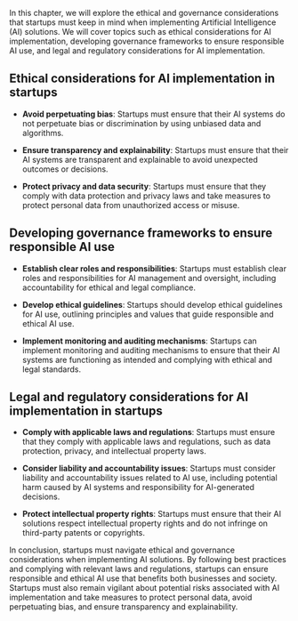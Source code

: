 
In this chapter, we will explore the ethical and governance considerations that startups must keep in mind when implementing Artificial Intelligence (AI) solutions. We will cover topics such as ethical considerations for AI implementation, developing governance frameworks to ensure responsible AI use, and legal and regulatory considerations for AI implementation.

Ethical considerations for AI implementation in startups
--------------------------------------------------------

* **Avoid perpetuating bias**: Startups must ensure that their AI systems do not perpetuate bias or discrimination by using unbiased data and algorithms.

* **Ensure transparency and explainability**: Startups must ensure that their AI systems are transparent and explainable to avoid unexpected outcomes or decisions.

* **Protect privacy and data security**: Startups must ensure that they comply with data protection and privacy laws and take measures to protect personal data from unauthorized access or misuse.

Developing governance frameworks to ensure responsible AI use
-------------------------------------------------------------

* **Establish clear roles and responsibilities**: Startups must establish clear roles and responsibilities for AI management and oversight, including accountability for ethical and legal compliance.

* **Develop ethical guidelines**: Startups should develop ethical guidelines for AI use, outlining principles and values that guide responsible and ethical AI use.

* **Implement monitoring and auditing mechanisms**: Startups can implement monitoring and auditing mechanisms to ensure that their AI systems are functioning as intended and complying with ethical and legal standards.

Legal and regulatory considerations for AI implementation in startups
---------------------------------------------------------------------

* **Comply with applicable laws and regulations**: Startups must ensure that they comply with applicable laws and regulations, such as data protection, privacy, and intellectual property laws.

* **Consider liability and accountability issues**: Startups must consider liability and accountability issues related to AI use, including potential harm caused by AI systems and responsibility for AI-generated decisions.

* **Protect intellectual property rights**: Startups must ensure that their AI solutions respect intellectual property rights and do not infringe on third-party patents or copyrights.

In conclusion, startups must navigate ethical and governance considerations when implementing AI solutions. By following best practices and complying with relevant laws and regulations, startups can ensure responsible and ethical AI use that benefits both businesses and society. Startups must also remain vigilant about potential risks associated with AI implementation and take measures to protect personal data, avoid perpetuating bias, and ensure transparency and explainability.
